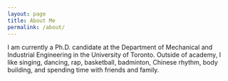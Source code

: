 ```yaml
---
layout: page
title: About Me
permalink: /about/
---
```

I am currently a Ph.D. candidate at the Department of Mechanical and Industrial Engineering in the University of Toronto. Outside of academy, I like singing, dancing, rap, basketball, badminton, Chinese rhythm, body building, and spending time with friends and family.   
<br>
<br>
<!-- Download my <a href="https://www.dropbox.com/s/5u9y783zxpwdjjr/sotocv.pdf?dl=0" download="Soto, Paul- CV">CV</a><br> -->
<br>
